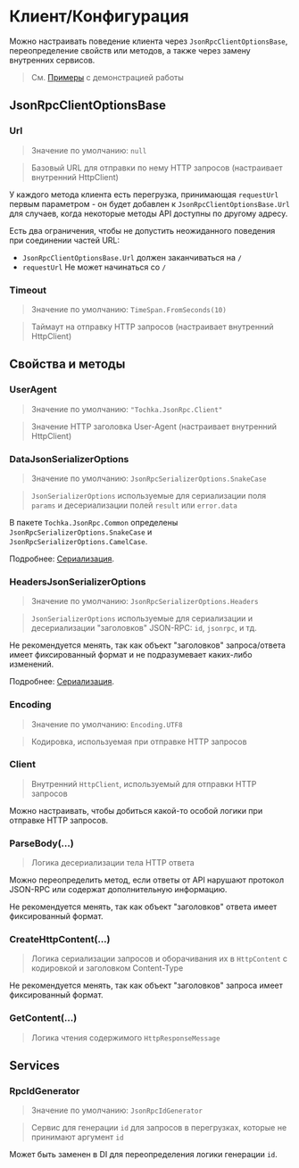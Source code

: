 # Клиент/Конфигурация

Можно настраивать поведение клиента через `JsonRpcClientOptionsBase`, переопределение свойств или методов, а также через замену внутренних сервисов.

> См. [Примеры](examples) с демонстрацией работы

## JsonRpcClientOptionsBase

### Url

> Значение по умолчанию: `null`

> Базовый URL для отправки по нему HTTP запросов (настраивает внутренний HttpClient)

У каждого метода клиента есть перегрузка, принимающая `requestUrl` первым параметром - он будет добавлен к `JsonRpcClientOptionsBase.Url` для случаев, когда некоторые методы API доступны по другому адресу.

Есть два ограничения, чтобы не допустить неожиданного поведения при соединении частей URL:  
 - `JsonRpcClientOptionsBase.Url` должен заканчиваться на `/`
 - `requestUrl` Не может начинаться со `/`

### Timeout

> Значение по умолчанию: `TimeSpan.FromSeconds(10)`

> Таймаут на отправку HTTP запросов (настраивает внутренний HttpClient)

## Свойства и методы

### UserAgent

> Значение по умолчанию: `"Tochka.JsonRpc.Client"`

> Значение HTTP заголовка User-Agent (настраивает внутренний HttpClient)

### DataJsonSerializerOptions

> Значение по умолчанию: `JsonRpcSerializerOptions.SnakeCase`

> `JsonSerializerOptions` используемые для сериализации поля `params` и десериализации полей `result` или `error.data`

В пакете `Tochka.JsonRpc.Common` определены `JsonRpcSerializerOptions.SnakeCase` и `JsonRpcSerializerOptions.CamelCase`.

Подробнее: [Сериализация](serialization).

### HeadersJsonSerializerOptions

> Значение по умолчанию: `JsonRpcSerializerOptions.Headers`

> `JsonSerializerOptions` используемые для сериализации и десериализации "заголовков" JSON-RPC: `id`, `jsonrpc`, и тд.

Не рекомендуется менять, так как объект "заголовков" запроса/ответа имеет фиксированный формат и не подразумевает каких-либо изменений.

Подробнее: [Сериализация](serialization).

### Encoding

> Значение по умолчанию: `Encoding.UTF8`

> Кодировка, используемая при отправке HTTP запросов

### Client

> Внутренний `HttpClient`, используемый для отправки HTTP запросов

Можно настраивать, чтобы добиться какой-то особой логики при отправке HTTP запросов.

### ParseBody(...)

> Логика десериализации тела HTTP ответа

Можно переопределить метод, если ответы от API нарушают протокол JSON-RPC или содержат дополнительную информацию.

Не рекомендуется менять, так как объект "заголовков" ответа имеет фиксированный формат.

### CreateHttpContent(...)

> Логика сериализации запросов и оборачивания их в `HttpContent` с кодировкой и заголовком Content-Type

Не рекомендуется менять, так как объект "заголовков" запроса имеет фиксированный формат.

### GetContent(...)

> Логика чтения содержимого `HttpResponseMessage`

## Services

### RpcIdGenerator

> Значение по умолчанию: `JsonRpcIdGenerator`

> Сервис для генерации `id` для запросов в перегрузках, которые не принимают аргумент `id`

Может быть заменен в DI для переопределения логики генерации `id`.
